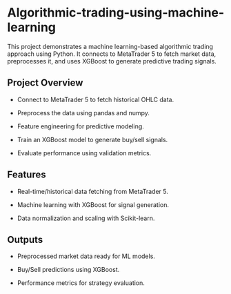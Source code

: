 # Algorithmic-trading-using-machine-learning
This project demonstrates a machine learning-based algorithmic trading approach using Python. It connects to MetaTrader 5 to fetch market data, preprocesses it, and uses XGBoost to generate predictive trading signals.
## Project Overview
   - Connect to MetaTrader 5 to fetch historical OHLC data.
   
   - Preprocess the data using pandas and numpy.
   
   - Feature engineering for predictive modeling.

   - Train an XGBoost model to generate buy/sell signals.

   - Evaluate performance using validation metrics.

## Features
   - Real-time/historical data fetching from MetaTrader 5.

   - Machine learning with XGBoost for signal generation.

   - Data normalization and scaling with Scikit-learn.

## Outputs

   - Preprocessed market data ready for ML models.

   - Buy/Sell predictions using XGBoost.

   - Performance metrics for strategy evaluation.



